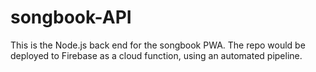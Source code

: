 # songbook-API

This is the Node.js back end for the songbook PWA. 
The repo would be deployed to Firebase as a cloud function, using an automated pipeline.  